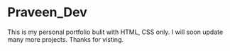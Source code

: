 <h1>Praveen_Dev</h1>
<p>This is my personal portfolio bulit with HTML, CSS only. I will soon update many more projects. Thanks for visting.</p>
